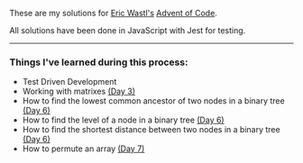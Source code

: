 These are my solutions for [Eric Wastl's](http://was.tl/) [Advent of Code](https://adventofcode.com/about).

All solutions have been done in JavaScript with Jest for testing.

---

### Things I've learned during this process:

* Test Driven Development
* Working with matrixes [(Day 3)](https://github.com/susiekims/adventofcode2019/blob/master/day3/index.js)
* How to find the lowest common ancestor of two nodes in a binary tree [(Day 6)](https://github.com/susiekims/adventofcode2019/blob/master/day6/index.js)
* How to find the level of a node in a binary tree [(Day 6)](https://github.com/susiekims/adventofcode2019/blob/master/day6/index.js)
* How to find the shortest distance between two nodes in a binary tree [(Day 6)](https://github.com/susiekims/adventofcode2019/blob/master/day6/index.js)
* How to permute an array [(Day 7)](https://github.com/susiekims/adventofcode2019/blob/master/day7/index.js)
